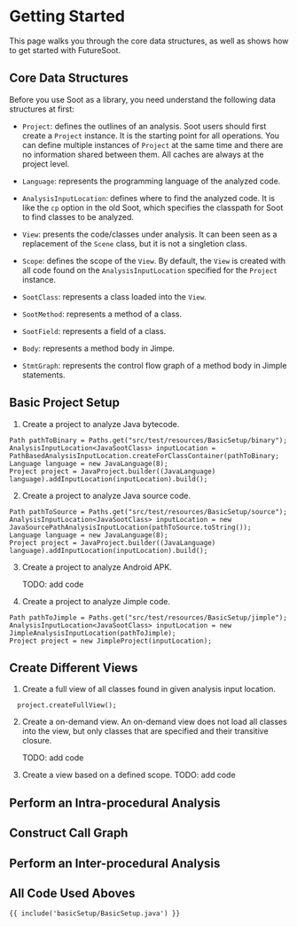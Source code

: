 # Getting Started

This page walks you through the core data structures, as well as shows how to get started with FutureSoot.

## Core Data Structures
Before you use Soot as a library, you need understand the following data structures at first: 

- `Project`: defines the outlines of an analysis. Soot users should first create a `Project` instance. It is the starting point for all operations. 
  You can define multiple instances of `Project` at the same time and there are no information shared between them. All caches are always at the project level.

- `Language`: represents the programming language of the analyzed code. 

- `AnalysisInputLocation`: defines where to find the analyzed code. It is like the `cp` option in the old Soot, which specifies the classpath for Soot to find classes to be analyzed.

- `View`: presents the code/classes under analysis. It can been seen as a replacement of the `Scene` class, but it is not a singletion class.

- `Scope`: defines the scope of the `View`. By default, the `View` is created with all code found on the `AnalysisInputLocation` specified for the `Project` instance.

- `SootClass`: represents a class loaded into the `View`.

- `SootMethod`: represents a method of a class.

- `SootField`: represents a field of a class.

- `Body`: represents a method body in Jimpe.

- `StmtGraph`: represents the control flow graph of a method body in Jimple statements.

## Basic Project Setup
1. Create a project to analyze Java bytecode. 
~~~
Path pathToBinary = Paths.get("src/test/resources/BasicSetup/binary");
AnalysisInputLocation<JavaSootClass> inputLocation = PathBasedAnalysisInputLocation.createForClassContainer(pathToBinary;
Language language = new JavaLanguage(8);
Project project = JavaProject.builder((JavaLanguage) language).addInputLocation(inputLocation).build();
~~~

2. Create a project to analyze Java source code.
~~~
Path pathToSource = Paths.get("src/test/resources/BasicSetup/source");
AnalysisInputLocation<JavaSootClass> inputLocation = new JavaSourcePathAnalysisInputLocation(pathToSource.toString());
Language language = new JavaLanguage(8);
Project project = JavaProject.builder((JavaLanguage) language).addInputLocation(inputLocation).build();
~~~

3. Create a project to analyze Android APK. 

   TODO: add code

4. Create a project to analyze Jimple code.
~~~
Path pathToJimple = Paths.get("src/test/resources/BasicSetup/jimple");
AnalysisInputLocation<JavaSootClass> inputLocation = new JimpleAnalysisInputLocation(pathToJimple);
Project project = new JimpleProject(inputLocation);
~~~

## Create Different Views
1. Create a full view of all classes found in given analysis input location. 
~~~
  project.createFullView();
~~~  
2. Create a on-demand view. An on-demand view does not load all classes into the view, but only classes that are specified and their transitive closure. 

   TODO: add code 

3. Create a view based on a defined scope. 
   TODO: add code

## Perform an Intra-procedural Analysis

## Construct Call Graph

## Perform an Inter-procedural Analysis


## All Code Used Aboves
```
{{ include('basicSetup/BasicSetup.java') }}
```
